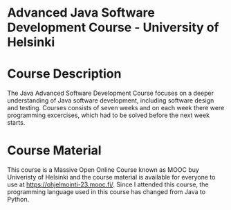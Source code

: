# Advanced Java Software Development Course - University of Helsinki

# Course Description

The Java Advanced Software Development Course focuses on a deeper understanding of Java software development, including software design and testing. Courses consists of seven weeks and on each week there were programming excercises, which had to be solved before the next week starts.

# Course Material
This course is a Massive Open Online Course known as MOOC buy Univeristy of Helsinki and the course material is available for everyone to use at https://ohjelmointi-23.mooc.fi/. Since I attended this course, the programming language used in this course has changed from Java to Python.

